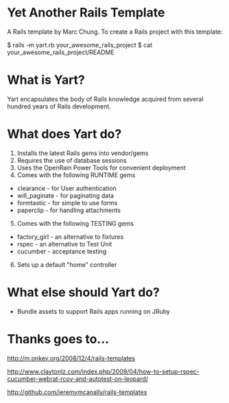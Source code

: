 Yet Another Rails Template
==========================

A Rails template by Marc Chung. To create a Rails project with this template:

  $ rails -m yart.rb your_awesome_rails_project
  $ cat your_awesome_rails_project/README

What is Yart?
=============

Yart encapsulates the body of Rails knowledge acquired from several hundred years of Rails development.

What does Yart do?
==================

1. Installs the latest Rails gems into vendor/gems
2. Requires the use of database sessions
3. Uses the OpenRain Power Tools for convenient deployment
4. Comes with the following RUNTIME gems
  * clearance - for User authentication
  * will_paginate - for paginating data
  * formtastic - for simple to use forms
  * paperclip - for handling attachments
5. Comes with the following TESTING gems
  * factory_girl - an alternative to fixtures
  * rspec - an alternative to Test Unit
  * cucumber - acceptance testing
6. Sets up a default "home" controller

What else should Yart do?
=========================

* Bundle assets to support Rails apps running on JRuby

Thanks goes to...
=================

http://m.onkey.org/2008/12/4/rails-templates

http://www.claytonlz.com/index.php/2009/04/how-to-setup-rspec-cucumber-webrat-rcov-and-autotest-on-leopard/

http://github.com/jeremymcanally/rails-templates
